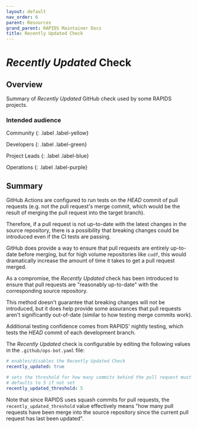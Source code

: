 ```yaml
---
layout: default
nav_order: 6
parent: Resources
grand_parent: RAPIDS Maintainer Docs
title: Recently Updated Check
---
```


# _Recently Updated_ Check

## Overview

Summary of _Recently Updated_ GitHub check used by some RAPIDS projects.

### Intended audience

Community
{: .label .label-yellow}

Developers
{: .label .label-green}

Project Leads
{: .label .label-blue}

Operations
{: .label .label-purple}

## Summary

GitHub Actions are configured to run tests on the _HEAD_ commit of pull requests (e.g. not the pull request's merge commit, which would be the result of merging the pull request into the target branch).

Therefore, if a pull request is not up-to-date with the latest changes in the source repository, there is a possibility that breaking changes could be introduced even if the CI tests are passing.

GitHub does provide a way to ensure that pull requests are entirely up-to-date before merging, but for high volume repositories like `cudf`, this would dramatically increase the amount of time it takes to get a pull request merged.

As a compromise, the _Recently Updated_ check has been introduced to ensure that pull requests are "reasonably up-to-date" with the corresponding source repository.

This method doesn't guarantee that breaking changes will not be introduced, but it does help provide some assurances that pull requests aren't significantly out-of-date (similar to how testing merge commits work).

Additional testing confidence comes from RAPIDS' nightly testing, which tests the _HEAD_ commit of each development branch.

The _Recently Updated_ check is configurable by editing the following values in the `.github/ops-bot.yaml` file:

```yaml
# enables/disables the Recently Updated Check
recently_updated: true

# sets the threshold for how many commits behind the pull request must be to trigger a failure.
# defaults to 5 if not set
recently_updated_threshold: 5
```

Note that since RAPIDS uses squash commits for pull requests, the `recently_updated_threshold` value effectively means "how many pull requests have been merge into the source repository since the current pull request has last been updated".
